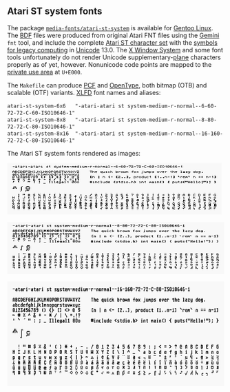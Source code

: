 ## Atari ST system fonts

The package [`media-fonts/atari-st-system`][media-fonts/atari-st-system]
is available for [Gentoo Linux](https://www.gentoo.org/). The [BDF][bdf] files
were produced from original Atari FNT files using the [Gemini][gemini] `fnt`
tool, and include the complete [Atari ST character set][atari-st-charset] with
the [symbols for legacy computing][legacy-symbols] in [Unicode][unicode] 13.0.
The [X Window System][X] and some font tools unfortunately do not render Unicode
supplementary-[plane][plane] characters properly as of yet, however.
Nonunicode code points are mapped to the [private use area][private-use-area]
at `U+E000`.

The `Makefile` can produce [PCF][pcf] and [OpenType][opentype],
both bitmap (OTB) and scalable (OTF) variants. [XLFD][XLFD] font names and
aliases:

```
atari-st-system-6x6   "-atari-atari st system-medium-r-normal--6-60-72-72-C-60-ISO10646-1"
atari-st-system-8x8   "-atari-atari st system-medium-r-normal--8-80-72-72-C-80-ISO10646-1"
atari-st-system-8x16  "-atari-atari st system-medium-r-normal--16-160-72-72-C-80-ISO10646-1"
```

The Atari ST system fonts rendered as images:

![Atari ST system 6x6](https://raw.githubusercontent.com/frno7/font/main/atari/atari-st-system-6x6.png)

![Atari ST system 8x8](https://raw.githubusercontent.com/frno7/font/main/atari/atari-st-system-8x8.png)

![Atari ST system 8x16](https://raw.githubusercontent.com/frno7/font/main/atari/atari-st-system-8x16.png)

[media-fonts/atari-st-system]: https://github.com/frno7/gentoo.overlay/tree/master/media-fonts/atari-st-system
[bdf]: https://en.wikipedia.org/wiki/Glyph_Bitmap_Distribution_Format
[gemini]: https://github.com/frno7/gemini
[atari-st-charset]: https://en.wikipedia.org/wiki/Atari_ST_character_set
[legacy-symbols]: https://en.wikipedia.org/wiki/Symbols_for_Legacy_Computing
[unicode]: https://en.wikipedia.org/wiki/Unicode
[X]: https://en.wikipedia.org/wiki/X_Window_System
[plane]: https://en.wikipedia.org/wiki/Plane_(Unicode)
[private-use-area]: https://en.wikipedia.org/wiki/Private_Use_Areas
[pcf]: https://en.wikipedia.org/wiki/Portable_Compiled_Format
[opentype]: https://en.wikipedia.org/wiki/OpenType
[XLFD]: https://en.wikipedia.org/wiki/X_logical_font_description
